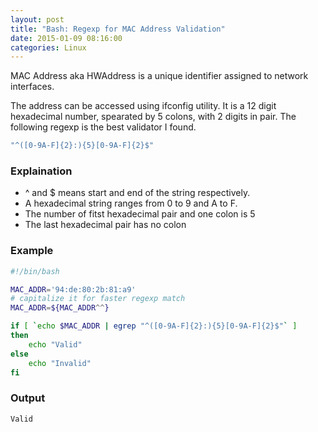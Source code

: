 ```yaml
---
layout: post
title: "Bash: Regexp for MAC Address Validation"
date: 2015-01-09 08:16:00
categories: Linux
---
```

MAC Address aka HWAddress is a unique identifier assigned to network interfaces.

The address can be accessed using ifconfig utility. It is a 12 digit hexadecimal number, spearated by 5 colons, with 2 digits in pair. The following regexp is the best validator I found.

```bash
"^([0-9A-F]{2}:){5}[0-9A-F]{2}$"
```

### Explaination

* ^ and $ means start and end of the string respectively.
* A hexadecimal string ranges from 0 to 9 and A to F.
* The number of fitst hexadecimal pair and one colon is 5
* The last hexadecimal pair has no colon

### Example

```bash
#!/bin/bash

MAC_ADDR='94:de:80:2b:81:a9'
# capitalize it for faster regexp match
MAC_ADDR=${MAC_ADDR^^}

if [ `echo $MAC_ADDR | egrep "^([0-9A-F]{2}:){5}[0-9A-F]{2}$"` ]
then
    echo "Valid"
else
    echo "Invalid"
fi
```

### Output

```
Valid
```
